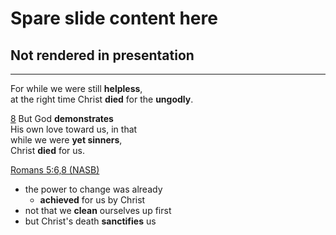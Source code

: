 # Spare slide content here
## Not rendered in presentation

---
For while we were still **helpless**, <br>
at the right time Christ **died** for the **ungodly**.

[8](# "ref")
But God **demonstrates** <br>
His own love toward us, in that <br>
while we were **yet sinners**, <br>
Christ **died** for us.

[Romans 5:6,8 (NASB)](# "ref")

>>>
+ the power to change was already 
  + **achieved** for us by Christ
+ not that we **clean** ourselves up first
+ but Christ's death **sanctifies** us
